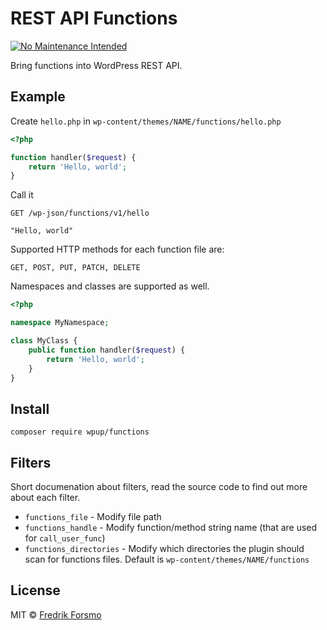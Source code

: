 # REST API Functions

[![No Maintenance Intended](http://unmaintained.tech/badge.svg)](http://unmaintained.tech/)

Bring functions into WordPress REST API.

## Example

Create `hello.php` in `wp-content/themes/NAME/functions/hello.php`

```php
<?php

function handler($request) {
	return 'Hello, world';
}
```

Call it 

```shell
GET /wp-json/functions/v1/hello

"Hello, world"
```

Supported HTTP methods for each function file are:

`GET, POST, PUT, PATCH, DELETE`

Namespaces and classes are supported as well.

```php
<?php

namespace MyNamespace;

class MyClass {
	public function handler($request) {
		return 'Hello, world';
	}
}
```

## Install

```
composer require wpup/functions
```

## Filters

Short documenation about filters, read the source code to find out more about each filter.

- `functions_file` - Modify file path
- `functions_handle` - Modify function/method string name (that are used for `call_user_func`)
- `functions_directories` - Modify which directories the plugin should scan for functions files. Default is `wp-content/themes/NAME/functions`

## License

MIT © [Fredrik Forsmo](https://github.com/frozzare)

